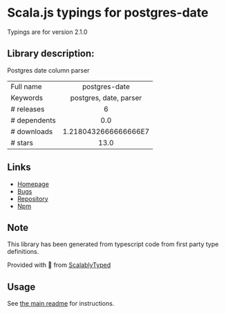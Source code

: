 
# Scala.js typings for postgres-date

Typings are for version 2.1.0

## Library description:
Postgres date column parser

|                    |                 |
| ------------------ | :-------------: |
| Full name          | postgres-date |
| Keywords           | postgres, date, parser |
| # releases         | 6 |
| # dependents       | 0.0 |
| # downloads        | 1.2180432666666666E7 |
| # stars            | 13.0 |

## Links
- [Homepage](https://github.com/bendrucker/postgres-date#readme)
- [Bugs](https://github.com/bendrucker/postgres-date/issues)
- [Repository](https://github.com/bendrucker/postgres-date)
- [Npm](https://www.npmjs.com/package/postgres-date)
    


## Note
This library has been generated from typescript code from first party type definitions.

Provided with :purple_heart: from [ScalablyTyped](https://github.com/oyvindberg/ScalablyTyped)

## Usage
See [the main readme](../../readme.md) for instructions.


